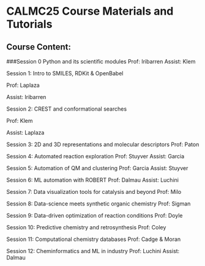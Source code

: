 # CALMC25 Course Materials and Tutorials

## Course Content:
###Session 0
Python and its scientific modules
Prof: Iribarren
Assist: Klem

Session 1: Intro to SMILES, RDKit & OpenBabel

Prof: Laplaza

Assist: Iribarren


Session 2: CREST and conformational searches

Prof: Klem

Assist: Laplaza


Session 3: 2D and 3D representations and molecular descriptors
Prof: Paton

Session 4: Automated reaction exploration
Prof: Stuyver
Assist: Garcia

Session 5: Automation of QM and clustering
Prof: Garcia
Assist: Stuyver

Session 6: ML automation with ROBERT
Prof: Dalmau
Assist: Luchini

Session 7: Data visualization tools for catalysis and beyond
Prof: Milo

Session 8: Data-science meets synthetic organic chemistry
Prof: Sigman

Session 9: Data-driven optimization of reaction conditions
Prof: Doyle

Session 10: Predictive chemistry and retrosynthesis
Prof: Coley

Session 11: Computational chemistry databases
Prof: Cadge & Moran

Session 12: Cheminformatics and ML in industry
Prof: Luchini
Assist: Dalmau


